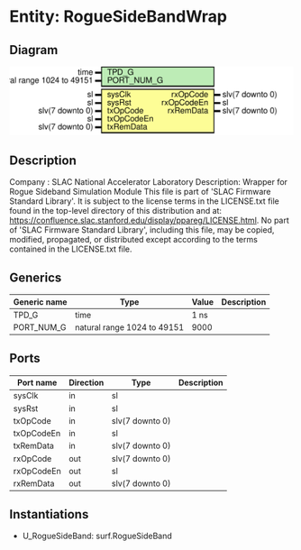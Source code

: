 # Entity: RogueSideBandWrap

## Diagram

![Diagram](RogueSideBandWrap.svg "Diagram")
## Description

Company    : SLAC National Accelerator Laboratory
Description: Wrapper for Rogue Sideband Simulation Module
This file is part of 'SLAC Firmware Standard Library'.
It is subject to the license terms in the LICENSE.txt file found in the
top-level directory of this distribution and at:
   https://confluence.slac.stanford.edu/display/ppareg/LICENSE.html.
No part of 'SLAC Firmware Standard Library', including this file,
may be copied, modified, propagated, or distributed except according to
the terms contained in the LICENSE.txt file.
## Generics

| Generic name | Type                        | Value | Description |
| ------------ | --------------------------- | ----- | ----------- |
| TPD_G        | time                        | 1 ns  |             |
| PORT_NUM_G   | natural range 1024 to 49151 | 9000  |             |
## Ports

| Port name  | Direction | Type            | Description |
| ---------- | --------- | --------------- | ----------- |
| sysClk     | in        | sl              |             |
| sysRst     | in        | sl              |             |
| txOpCode   | in        | slv(7 downto 0) |             |
| txOpCodeEn | in        | sl              |             |
| txRemData  | in        | slv(7 downto 0) |             |
| rxOpCode   | out       | slv(7 downto 0) |             |
| rxOpCodeEn | out       | sl              |             |
| rxRemData  | out       | slv(7 downto 0) |             |
## Instantiations

- U_RogueSideBand: surf.RogueSideBand

